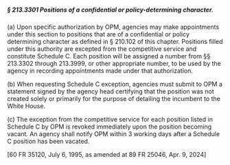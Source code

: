 ##### § 213.3301 Positions of a confidential or policy-determining character. #####

(a) Upon specific authorization by OPM, agencies may make appointments under this section to positions that are of a confidential or policy determining character as defined in § 210.102 of this chapter. Positions filled under this authority are excepted from the competitive service and constitute Schedule C. Each position will be assigned a number from §§ 213.3302 through 213.3999, or other appropriate number, to be used by the agency in recording appointments made under that authorization.

(b) When requesting Schedule C exception, agencies must submit to OPM a statement signed by the agency head certifying that the position was not created solely or primarily for the purpose of detailing the incumbent to the White House.

(c) The exception from the competitive service for each position listed in Schedule C by OPM is revoked immediately upon the position becoming vacant. An agency shall notify OPM within 3 working days after a Schedule C position has been vacated.

[60 FR 35120, July 6, 1995, as amended at 89 FR 25046, Apr. 9, 2024]